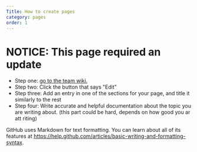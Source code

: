 ```yaml
---
Title: How to create pages
category: pages
order: 1
---
```


# NOTICE: This page required an update

- Step one: [go to the team wiki.](../)
- Step two: Click the button that says "Edit"
- Step three: Add an entry in one of the sections for your page, and title it similarly to the rest
- Step four: Write accurate and helpful documentation about the topic you are writing about. (this part could be hard, depends on how good you ar att riting)

GitHub uses Markdown for text formatting. You can learn about all of its features at https://help.github.com/articles/basic-writing-and-formatting-syntax.